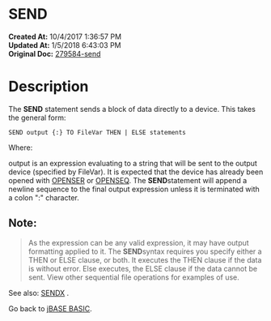 # SEND

**Created At:** 10/4/2017 1:36:57 PM  
**Updated At:** 1/5/2018 6:43:03 PM  
**Original Doc:** [279584-send](https://docs.jbase.com/36868-jbase-basic/279584-send)  


# Description 

The **SEND** statement sends a block of data directly to a device. This takes the general form:

```
SEND output {:} TO FileVar THEN | ELSE statements
```

Where:

output is an expression evaluating to a string that will be sent to the output device (specified by FileVar). It is expected that the device has already been opened with [OPENSER](./../openser) or [OPENSEQ](./../openseq).
The **SEND**statement will append a newline sequence to the final output expression unless it is terminated with a colon ":" character.

## Note: 


> As the expression can be any valid expression, it may have output formatting applied to it.
> The **SEND**syntax requires you specify either a THEN or ELSE clause, or both. It executes the THEN clause if the data is without error. Else executes, the ELSE clause if the data cannot be sent.
> View other sequential file operations for examples of use.


See also: [SENDX](./../sendx) .

Go back to [jBASE BASIC](./../jbase-basic-programmers-reference-guide).
